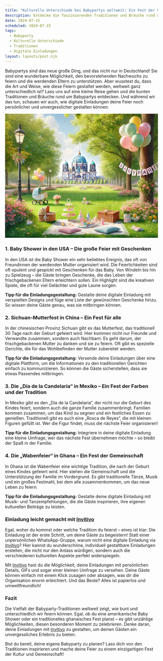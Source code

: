 ```yaml
---
title: "Kulturelle Unterschiede bei Babypartys weltweit: Ein Fest der Vielfalt"
description: Entdecke die faszinierenden Traditionen und Bräuche rund um Babypartys in verschiedenen Kulturen und erfahre, wie digitale Einladungen deine Feier persönlicher gestalten können.
date: 2024-07-15
scheduled: 2024-07-15
tags:
  - Babyparty
  - Kulturelle Unterschiede
  - Traditionen
  - Digitale Einladungen
layout: layouts/post.njk
---
```


Babypartys sind das neue große Ding, und das nicht nur in Deutschland! Sie sind eine wunderbare Möglichkeit, den bevorstehenden Nachwuchs zu feiern und die werdenden Eltern zu unterstützen. Aber wusstest du, dass die Art und Weise, wie diese Feiern gestaltet werden, weltweit ganz unterschiedlich ist? Lass uns auf eine kleine Reise gehen und die bunten Traditionen und Bräuche rund um Babypartys entdecken. Und während wir das tun, schauen wir auch, wie digitale Einladungen deine Feier noch persönlicher und unvergesslicher gestalten können.

![Weltweite Babyparty-Traditionen](/img/picnic-park.webp)

### 1. **Baby Shower in den USA – Die große Feier mit Geschenken**

In den USA ist die Baby Shower ein sehr beliebtes Ereignis, das oft von Freundinnen der werdenden Mutter organisiert wird. Die Feierlichkeiten sind oft opulent und gespickt mit Geschenken für das Baby. Von Windeln bis hin zu Spielzeug – die Gäste bringen Geschenke, die das Leben der frischgebackenen Eltern erleichtern sollen. Ein Highlight sind die kreativen Spiele, die oft für viel Gelächter und gute Laune sorgen.

**Tipp für die Einladungsgestaltung:** Gestalte deine digitale Einladung mit verspielten Designs und füge eine Liste der gewünschten Geschenke hinzu. So wissen deine Gäste genau, was sie mitbringen können.

### 2. **Sichuan-Mutterfest in China – Ein Fest für alle**

In der chinesischen Provinz Sichuan gibt es das Mutterfest, das traditionell 30 Tage nach der Geburt gefeiert wird. Hier kommen nicht nur Freunde und Verwandte zusammen, sondern auch Nachbarn. Es geht darum, der frischgebackenen Mutter zu danken und sie zu feiern. Oft gibt es spezielle Gerichte, die für das Wohlbefinden der Mutter zubereitet werden.

**Tipp für die Einladungsgestaltung:** Versende deine Einladungen über eine digitale Plattform, um die Informationen zu den traditionellen Gerichten einfach zu kommunizieren. So können die Gäste sicherstellen, dass sie etwas Passendes mitbringen.

### 3. **Die „Día de la Candelaria“ in Mexiko – Ein Fest der Farben und der Tradition**

In Mexiko gibt es den „Día de la Candelaria“, der nicht nur die Geburt des Kindes feiert, sondern auch die ganze Familie zusammenbringt. Familien kommen zusammen, um das Kind zu segnen und ein festliches Essen zu genießen. Traditionell gibt es auch eine „Rosca de Reyes“, die mit kleinen Figuren gefüllt ist. Wer die Figur findet, muss die nächste Feier organisieren!

**Tipp für die Einladungsgestaltung:** Integriere in deine digitale Einladung eine kleine Umfrage, wer das nächste Fest übernehmen möchte – so bleibt der Spaß in der Familie.

### 4. **Die „Wabenfeier“ in Ghana – Ein Fest der Gemeinschaft**

In Ghana ist die Wabenfeier eine wichtige Tradition, die nach der Geburt eines Kindes gefeiert wird. Hier stehen die Gemeinschaft und die Unterstützung der Familie im Vordergrund. Es gibt traditionelle Tänze, Musik und ein großes Festmahl, bei dem alle zusammenkommen, um das neue Leben zu feiern.

**Tipp für die Einladungsgestaltung:** Gestalte deine digitale Einladung mit Musik- und Tanzempfehlungen, die die Gäste inspirieren, ihre eigenen kulturellen Beiträge zu leisten.

### **Einladung leicht gemacht mit [Invitivo](https://invitivo.com/create)**

Egal, woher du kommst oder welche Tradition du feierst – eines ist klar: Die Einladung ist der erste Schritt, um deine Gäste zu begeistern! Statt einer unpersönlichen WhatsApp-Gruppe, warum nicht eine digitale Einladung via [Invitivo](https://invitivo.com/)? Hier kannst du wunderschöne, individuell gestaltbare Einladungen erstellen, die nicht nur den Anlass würdigen, sondern auch die verschiedenen kulturellen Aspekte perfekt widerspiegeln.

Mit [Invitivo](https://invitivo.com/) hast du die Möglichkeit, deine Einladungen mit persönlichen Details, GIFs und sogar einer kleinen Umfrage zu versehen. Deine Gäste können einfach mit einem Klick zusagen oder absagen, was dir die Organisation enorm erleichtert. Und das Beste? Alles ist papierlos und umweltfreundlich!

### **Fazit**

Die Vielfalt der Babyparty-Traditionen weltweit zeigt, wie bunt und unterschiedlich wir feiern können. Egal, ob du eine amerikanische Baby Shower oder ein traditionelles ghanaisches Fest planst – es gibt unzählige Möglichkeiten, diesen besonderen Moment zu zelebrieren. Denke daran, deine Einladungen mit [Invitivo](https://invitivo.com) zu gestalten, um deinen Gästen ein unvergessliches Erlebnis zu bieten.

Bist du bereit, deine eigene Babyparty zu planen? Lass dich von den Traditionen inspirieren und mache deine Feier zu einem einzigartigen Fest der Kultur und Gemeinschaft!
